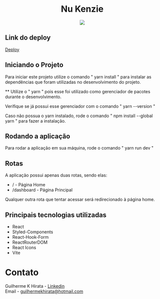 <h1 align="center"> Nu Kenzie </h1>

<p align="center">

<img src="http://img.shields.io/static/v1?label=STATUS&message=EM%20DESENVOLVIMENTO&color=GREEN&style=for-the-badge"/>
 
## Link do deploy
 
<a href="https://nu-kenzie-teal-nine.vercel.app/" target="_blank">Deploy</a>

## Iniciando o Projeto

Para iniciar este projeto utilize o comando " yarn install " para instalar as dependências que foram utilizadas no desenvolvimento do projeto.

** Utilize o " yarn " pois esse foi utilizado como gerenciador de pacotes durante o desenvolvimento.

Verifique se já possui esse gerenciador com o comando " yarn --version "

Caso não possua o yarn instalado, rode o comando " npm install --global yarn " para fazer a instalação.

## Rodando a aplicação

Para rodar a aplicação em sua máquina, rode o comando " yarn run dev "

## Rotas

A aplicação possui apenas duas rotas, sendo elas:

<ul>
 <li>/ - Página Home </li>
 <li>/dashboard - Página Principal </li>
</ul>

Qualquer outra rota que tentar acessar será redirecionado à página home.

## Principais tecnologias utilizadas

<ul>
 <li>React</li>
 <li>Styled-Components</li>
 <li>React-Hook-Form</li>
 <li>ReactRouterDOM</li>
 <li>React Icons</li>
 <li>Vite</li>
</ul>

# Contato
Guilherme K Hirata - <a href="https://www.linkedin.com/in/guilhermekhirata/" target="_blank">Linkedin</a> <br>
Email - guilhermekhirata@hotmail.com

